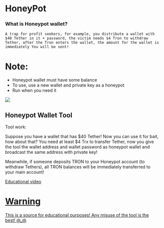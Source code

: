 # HoneyPot

### What is Honeypot wallet?

`
A trap for profit seekers, for example, you distribute a wallet with $40 Tether in it + password, the victim needs $4 Tron to withdraw Tether, after the Tron enters the wallet, the amount for the wallet is immediately You will be sent!
`

# Note: 

- Honeypot wallet must have some balance
- To use, use a new wallet and private key as a honeypot
- Run when you need it 


<img src="https://github.com/user-attachments/assets/4b942809-3423-45d6-aef8-4b314ffce1c0"> 

## Honeypot Wallet Tool

Tool work: 

Suppose you have a wallet that has $40 Tether! Now you can use it for bait, how about that? You need at least $4 Trx to transfer Tether, now you give the tool the wallet address and wallet password as honeypot wallet and broadcast the same address with private key! 

Meanwhile, if someone deposits TRON to your Honeypot account (to withdraw Tethers), all TRON balances will be immediately transferred to your main account!


<a href="https://t.me/EsfeLurM/213"> Educational video 



# Warning 

This is a source for educational purposes! Any misuse of the tool is the best! @_@
